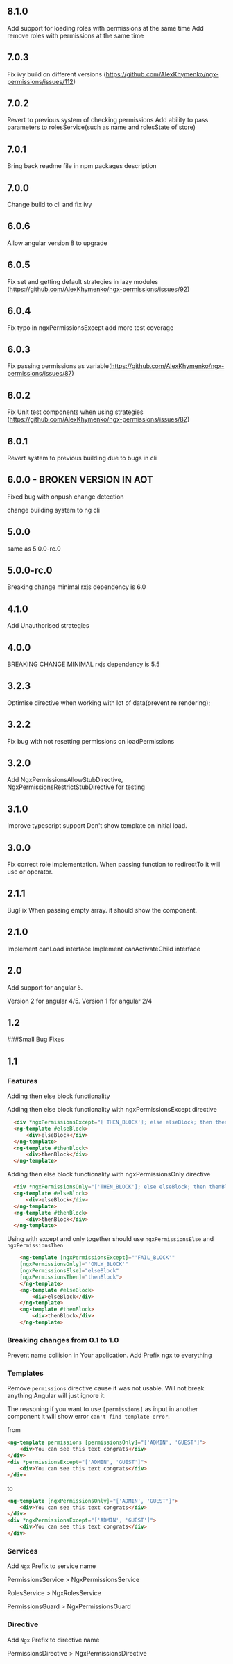## 8.1.0
Add support for loading roles with permissions at the same time
Add remove roles with permissions at the same time

## 7.0.3
Fix ivy build on different versions (https://github.com/AlexKhymenko/ngx-permissions/issues/112)

## 7.0.2
Revert to previous system of checking permissions
Add ability to pass parameters to rolesService(such as name and rolesState of store)

## 7.0.1
Bring back readme file in npm packages description

## 7.0.0
Change build to cli and fix ivy

## 6.0.6
Allow angular version 8 to upgrade

## 6.0.5
Fix set and getting default strategies in lazy modules (https://github.com/AlexKhymenko/ngx-permissions/issues/92)

## 6.0.4
Fix typo in ngxPermissionsExcept add more test coverage

## 6.0.3
Fix passing permissions as variable(https://github.com/AlexKhymenko/ngx-permissions/issues/87)

## 6.0.2
Fix Unit test components when using strategies (https://github.com/AlexKhymenko/ngx-permissions/issues/82)

## 6.0.1
Revert system to previous building due to bugs in cli
## 6.0.0 - BROKEN VERSION IN AOT
Fixed bug with onpush change detection
 
change building system to ng cli



## 5.0.0
same as 5.0.0-rc.0

## 5.0.0-rc.0
Breaking change 
minimal rxjs dependency is 6.0

## 4.1.0
Add Unauthorised strategies

## 4.0.0
BREAKING CHANGE 
MINIMAL rxjs dependency is 5.5 

## 3.2.3
Optimise directive when working with lot of data(prevent re rendering);

## 3.2.2
Fix bug with not resetting permissions on loadPermissions

## 3.2.0
Add NgxPermissionsAllowStubDirective, NgxPermissionsRestrictStubDirective for testing

## 3.1.0
Improve typescript support
Don't show template on initial load.

## 3.0.0
Fix correct role implementation.
When passing function to redirectTo it will use or operator.

## 2.1.1
BugFix When passing empty array. it should show the component.

## 2.1.0
Implement canLoad interface
Implement canActivateChild interface

## 2.0
Add support for angular 5. 

Version 2 for angular 4/5. Version 1 for angular 2/4

## 1.2

###Small Bug Fixes

## 1.1

### Features
Adding then else block functionality


Adding then else block functionality with ngxPermissionsExcept directive
```html
  <div *ngxPermissionsExcept="['THEN_BLOCK']; else elseBlock; then thenBlock">main</div>
  <ng-template #elseBlock>
      <div>elseBlock</div>
  </ng-template>
  <ng-template #thenBlock>
      <div>thenBlock</div>
  </ng-template>
```

Adding then else block functionality with ngxPermissionsOnly directive
```html
  <div *ngxPermissionsOnly="['THEN_BLOCK']; else elseBlock; then thenBlock">main</div>
  <ng-template #elseBlock>
      <div>elseBlock</div>
  </ng-template>
  <ng-template #thenBlock>
      <div>thenBlock</div>
  </ng-template>
```

Using with except and only together should use `ngxPermissionsElse` and `ngxPermissionsThen`
```html
    <ng-template [ngxPermissionsExcept]="'FAIL_BLOCK'" 
    [ngxPermissionsOnly]="'ONLY_BLOCK'"
    [ngxPermissionsElse]="elseBlock"
    [ngxPermissionsThen]="thenBlock">
    </ng-template>
    <ng-template #elseBlock>
        <div>elseBlock</div>
    </ng-template>
    <ng-template #thenBlock>
        <div>thenBlock</div>
    </ng-template>
```


### Breaking changes from 0.1 to 1.0 

Prevent name collision in Your application.
Add Prefix ngx to everything

### Templates

Remove `permissions` directive cause it was not usable. Will not break anything Angular will just ignore it. 

The reasoning if you want to use `[permissions]` as input in another component it will show error `can't find template error`.

from 
```html
<ng-template permissions [permissionsOnly]="['ADMIN', 'GUEST']">
    <div>You can see this text congrats</div>
</div>
<div *permissionsExcept="['ADMIN', 'GUEST']">
    <div>You can see this text congrats</div>
</div>
```
to

```html
<ng-template [ngxPermissionsOnly]="['ADMIN', 'GUEST']">
    <div>You can see this text congrats</div>
</div>
<div *ngxPermissionsExcept="['ADMIN', 'GUEST']">
    <div>You can see this text congrats</div>
</div>
```

### Services

Add `Ngx` Prefix to service name

PermissionsService > NgxPermissionsService

RolesService > NgxRolesService

PermissionsGuard > NgxPermissionsGuard


### Directive
Add `Ngx` Prefix to directive name

PermissionsDirective > NgxPermissionsDirective
